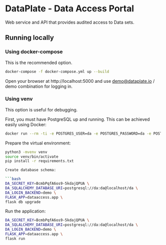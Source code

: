 DataPlate - Data Access Portal
=================================

Web service and API that provides audited access to Data sets.


## Running locally

### Using docker-compose

This is the recommended option.

```bash
docker-compose -f docker-compose.yml up --build
```

Open your browser at http://localhost:5000 and use demo@dataplate.io / demo combination for logging in.

### Using venv

This option is useful for debugging.

First, you must have PostgreSQL up and running. This can be achieved easily using Docker:

```bash
docker run --rm -ti -e POSTGRES_USER=da -e POSTGRES_PASSWORD=da -e POSTGRES_DB=da -p 5432:5432 postgres:12.4
```

Prepare the virtual environment:

```bash
python3 -mvenv venv
source venv/bin/activate
pip install -r requirements.txt

Create database schema:

```bash
DA_SECRET_KEY=BcmbPqfA6os9-5kdajQPUA \
DA_SQLALCHEMY_DATABASE_URI=postgresql://da:da@localhost/da \
DA_LOGIN_BACKEND=demo \
FLASK_APP=dataaccess.app \
flask db upgrade
```

Run the application:

```bash
DA_SECRET_KEY=BcmbPqfA6os9-5kdajQPUA \
DA_SQLALCHEMY_DATABASE_URI=postgresql://da:da@localhost/da \
DA_LOGIN_BACKEND=demo \
FLASK_APP=dataaccess.app \
flask run
```
